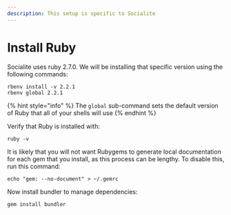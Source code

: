 ```yaml
---
description: This setup is specific to Socialite
---
```


# Install Ruby

Socialite uses ruby 2.7.0. We will be installing that specific version using the following commands:

```
rbenv install -v 2.2.1
rbenv global 2.2.1
```

{% hint style="info" %}
 The `global` sub-command sets the default version of Ruby that all of your shells will use
{% endhint %}

Verify that Ruby is installed with:

```text
ruby -v
```

It is likely that you will not want Rubygems to generate local documentation for each gem that you install, as this process can be lengthy. To disable this, run this command:

```text
echo "gem: --no-document" > ~/.gemrc
```

Now install bundler to manage dependencies:

```text
gem install bundler
```

